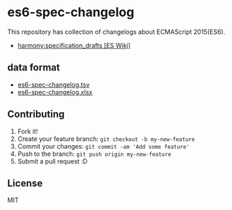 # es6-spec-changelog

This repository has collection of changelogs about ECMAScript 2015(ES6).

- [harmony:specification_drafts [ES Wiki]](http://wiki.ecmascript.org/doku.php?id=harmony:specification_drafts "harmony:specification_drafts [ES Wiki]")

## data format

- [es6-spec-changelog.tsv](./es6-spec-changelog.tsv)
- [es6-spec-changelog.xlsx](./es6-spec-changelog.xlsx)

## Contributing

1. Fork it!
2. Create your feature branch: `git checkout -b my-new-feature`
3. Commit your changes: `git commit -am 'Add some feature'`
4. Push to the branch: `git push origin my-new-feature`
5. Submit a pull request :D

## License

MIT